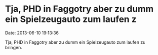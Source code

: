 Tja, PHD in Faggotry aber zu dumm ein Spielzeugauto zum laufen z
================================================================

Date: 2013-06-10 19:13:36

Tja, PHD in Faggotry aber zu dumm ein Spielzeugauto zum laufen zu
bringen.
